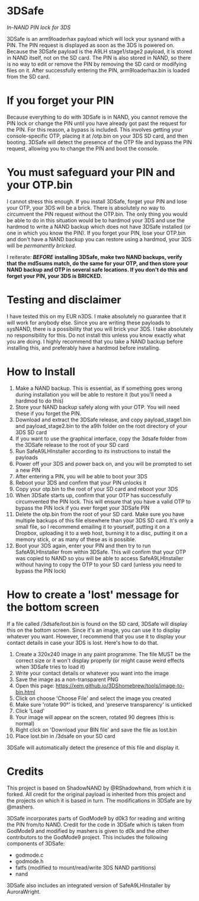 # 3DSafe
*In-NAND PIN lock for 3DS*

3DSafe is an arm9loaderhax payload which will lock your sysnand with a PIN. The PIN request is displayed as soon as the 3DS is powered on. Because the 3DSafe payload is the A9LH stage1/stage2 payload, it is stored in NAND itself, not on the SD card. The PIN is also stored in NAND, so there is no way to edit or remove the PIN by removing the SD card or modifying files on it. After successfully entering the PIN, arm9loaderhax.bin is loaded from the SD card.

# If you forget your PIN
Because everything to do with 3DSafe is in NAND, you cannot remove the PIN lock or change the PIN until you have already got past the request for the PIN. For this reason, a bypass is included. This involves getting your console-specific OTP, placing it at /otp.bin on your 3DS SD card, and then booting. 3DSafe will detect the presence of the OTP file and bypass the PIN request, allowing you to change the PIN and boot the console.

# You must safeguard your PIN and your OTP.bin
I cannot stress this enough. If you install 3DSafe, forget your PIN and lose your OTP, your 3DS will be a brick. There is absolutely no way to circumvent the PIN request without the OTP.bin. The only thing you would be able to do in this situation would be to hardmod your 3DS and use the hardmod to write a NAND backup which does not have 3DSafe installed (or one in which you know the PIN). If you forget your PIN, lose your OTP.bin and don't have a NAND backup you can restore using a hardmod, your 3DS will be *permanently bricked*.

I reiterate: ***BEFORE*** **installing 3DSafe, make two NAND backups, verify that the md5sums match, do the same for your OTP, and then store your NAND backup and OTP in several safe locations. If you don't do this and forget your PIN, your 3DS is BRICKED.**

# Testing and disclaimer
I have tested this on my EUR n3DS. I make absolutely no guarantee that it will work for anybody else. Since you are writing these payloads to sysNAND, there is a possibility that you will brick your 3DS. I take absolutely no responsibility for this. Do not install this unless you know exactly what you are doing. I highly recommend that you take a NAND backup before installing this, and preferably have a hardmod before installing.

# How to Install
1. Make a NAND backup. This is essential, as if something goes wrong during installation you will be able to restore it (but you'll need a hardmod to do this)
2. Store your NAND backup safely along with your OTP. You will need these if you forget the PIN.
3. Download and extract the 3DSafe release, and copy payload_stage1.bin and payload_stage2.bin to the a9lh folder on the root directory of your 3DS SD card
4. If you want to use the graphical interface, copy the 3dsafe folder from the 3DSafe release to the root of your SD card
4. Run SafeA9LHInstaller according to its instructions to install the payloads
5. Power off your 3DS and power back on, and you will be prompted to set a new PIN
6. After entering a PIN, you will be able to boot your 3DS
7. Reboot your 3DS and confirm that your PIN unlocks it
8. Copy your otp.bin to the root of your SD card and reboot your 3DS
9. When 3DSafe starts up, confirm that your OTP has successfully circumvented the PIN lock. This will ensure that you have a valid OTP to bypass the PIN lock if you ever forget your 3DSafe PIN
10. Delete the otp.bin from the root of your SD card. Make sure you have multiple backups of this file elsewhere than your 3DS SD card. It's only a small file, so I recommend emailing it to yourself, putting it on a Dropbox, uploading it to a web host, burning it to a disc, putting it on a memory stick, or as many of these as is possible.
11. Boot your 3DS again, enter your PIN and then try to run SafeA9LHInstaller from within 3DSafe. This will confirm that your OTP was copied to NAND so you will be able to access SafeA9LHInstaller without having to copy the OTP to your SD card (unless you need to bypass the PIN lock)

# How to create a 'lost' message for the bottom screen
If a file called /3dsafe/lost.bin is found on the SD card, 3DSafe will display this on the bottom screen. Since it's an image, you can use it to display whatever you want. However, I recommend that you use it to display your contact details in case your 3DS is lost. Here's how to do that.
1. Create a 320x240 image in any paint programme. The file MUST be the correct size or it won't display properly (or might cause weird effects when 3DSafe tries to load it)
2. Write your contact details or whatever you want into the image
3. Save the image as a non-transparent PNG
4. Open this page: https://xem.github.io/3DShomebrew/tools/image-to-bin.html
5. Click on choose 'Choose File' and select the image you created
6. Make sure 'rotate 90°' is ticked, and 'preserve transparency' is unticked
7. Click 'Load'
8. Your image will appear on the screen, rotated 90 degrees (this is normal)
9. Right click on 'Download your BIN file' and save the file as lost.bin
10. Place lost.bin in /3dsafe on your SD card

3DSafe will automatically detect the presence of this file and display it.

# Credits

This project is based on ShadowNAND by @RShadowhand, from which it is forked. All credit for the original payload is inherited from this project and the projects on which it is based in turn. The modifications in 3DSafe are by @mashers.

3DSafe incorporates parts of GodMode9 by d0k3 for reading and writing the PIN from/to NAND. Credit for the code in 3DSafe which is taken from GodMode9 and modified by mashers is given to d0k and the other contributors to the GodMode9 project. This includes the following components of 3DSafe:
* godmode.c
* godmode.h
* fatfs (modified to mount/read/write 3DS NAND partitions)
* nand

3DSafe also includes an integrated version of SafeA9LHInstaller by AuroraWright.

